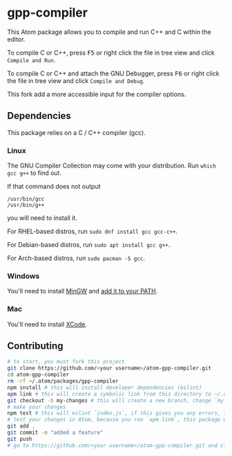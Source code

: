 # gpp-compiler

This Atom package allows you to compile and run C++ and C within the editor.

To compile C or C++, press <kbd>F5</kbd> or right click the file in tree view and click `Compile and Run`.

To compile C or C++ and attach the GNU Debugger, press <kbd>F6</kbd> or right click the file in tree view and click `Compile and Debug`.

This fork add a more accessible input for the compiler options.

## Dependencies

This package relies on a C / C++ compiler (gcc).

### Linux

The GNU Compiler Collection may come with your distribution. Run `which gcc g++` to find out.

If that command does not output

```
/usr/bin/gcc
/usr/bin/g++
```

you will need to install it.

For RHEL-based distros, run `sudo dnf install gcc gcc-c++`.

For Debian-based distros, run `sudo apt install gcc g++`.

For Arch-based distros, run `sudo pacman -S gcc`.

### Windows

You'll need to install [MinGW](http://www.mingw.org/) and [add it to your PATH](http://www.howtogeek.com/118594/how-to-edit-your-system-path-for-easy-command-line-access/).

### Mac

You'll need to install [XCode](https://developer.apple.com/xcode/).

## Contributing

<!-- i did not test this "guide", so it may not work perfectly -->

```bash
# to start, you must fork this project
git clone https://github.com/<your username>/atom-gpp-compiler.git
cd atom-gpp-compiler
rm -rf ~/.atom/packages/gpp-compiler
npm install # this will install developer dependencies (eslint)
apm link # this will create a symbolic link from this directory to ~/.atom/packages
git checkout -b my-changes # this will create a new branch, change `my-changes` to something else
# make your changes
npm test # this will eslint `index.js`, if this gives you any errors, fix them
# test your changes in Atom, because you ran `apm link`, this package will automatically load
git add .
git commit -m "added a feature"
git push
# go to https://github.com/<your username>/atom-gpp-compiler.git and click `Create Pull Request`
```
